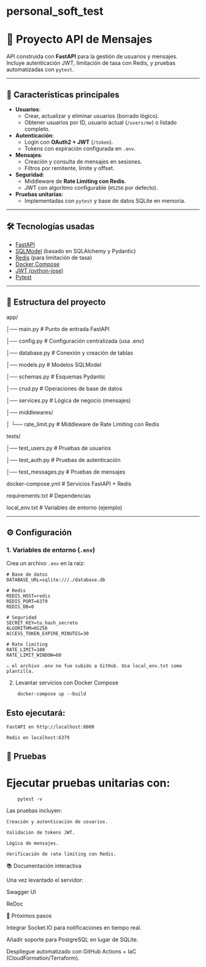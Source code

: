 # personal_soft_test
# 📌 Proyecto API de Mensajes

API construida con **FastAPI** para la gestión de usuarios y mensajes.  
Incluye autenticación JWT, limitación de tasa con Redis, y pruebas automatizadas con `pytest`.

---

## 🚀 Características principales

- **Usuarios**:
  - Crear, actualizar y eliminar usuarios (borrado lógico).
  - Obtener usuarios por ID, usuario actual (`/users/me`) o listado completo.
- **Autenticación**:
  - Login con **OAuth2 + JWT** (`/token`).
  - Tokens con expiración configurada en `.env`.
- **Mensajes**:
  - Creación y consulta de mensajes en sesiones.
  - Filtros por remitente, límite y offset.
- **Seguridad**:
  - Middleware de **Rate Limiting con Redis**.
  - JWT con algoritmo configurable (`HS256` por defecto).
- **Pruebas unitarias**:
  - Implementadas con `pytest` y base de datos SQLite en memoria.

---

## 🛠️ Tecnologías usadas

- [FastAPI](https://fastapi.tiangolo.com/)
- [SQLModel](https://sqlmodel.tiangolo.com/) (basado en SQLAlchemy y Pydantic)
- [Redis](https://redis.io/) (para limitación de tasa)
- [Docker Compose](https://docs.docker.com/compose/)
- [JWT (python-jose)](https://python-jose.readthedocs.io/en/latest/)
- [Pytest](https://docs.pytest.org/)

---

## 📂 Estructura del proyecto

 app/
 
│── main.py # Punto de entrada FastAPI

│── config.py # Configuración centralizada (usa .env)

│── database.py # Conexión y creación de tablas

│── models.py # Modelos SQLModel

│── schemas.py # Esquemas Pydantic

│── crud.py # Operaciones de base de datos

│── services.py # Lógica de negocio (mensajes)

│── middlewares/

│ └── rate_limit.py # Middleware de Rate Limiting con Redis

tests/

│── test_users.py # Pruebas de usuarios

│── test_auth.py # Pruebas de autenticación

│── test_messages.py # Pruebas de mensajes

docker-compose.yml # Servicios FastAPI + Redis

requirements.txt # Dependencias

local_env.txt # Variables de entorno (ejemplo)

---

## ⚙️ Configuración

### 1. Variables de entorno (`.env`)
Crea un archivo `.env` en la raíz:

```env
# Base de datos
DATABASE_URL=sqlite:///./database.db

# Redis
REDIS_HOST=redis
REDIS_PORT=6379
REDIS_DB=0

# Seguridad
SECRET_KEY=tu_hash_secreto
ALGORITHM=HS256
ACCESS_TOKEN_EXPIRE_MINUTES=30

# Rate limiting
RATE_LIMIT=100
RATE_LIMIT_WINDOW=60

⚠️ el archivo .env no fue subido a GitHub. Usa local_env.txt como plantilla.

```

2. Levantar servicios con Docker Compose
```
	docker-compose up --build
```

## Esto ejecutará:

	FastAPI en http://localhost:8000

	Redis en localhost:6379

## 🧪 Pruebas

# Ejecutar pruebas unitarias con:
```
	pytest -v
```
Las pruebas incluyen:

	Creación y autenticación de usuarios.

	Validación de tokens JWT.

	Lógica de mensajes.

	Verificación de rate limiting con Redis.

📚 Documentación interactiva

Una vez levantado el servidor:

Swagger UI

ReDoc

📌 Próximos pasos

Integrar Socket.IO para notificaciones en tiempo real.

Añadir soporte para PostgreSQL en lugar de SQLite.

Despliegue automatizado con GitHub Actions + IaC (CloudFormation/Terraform).
